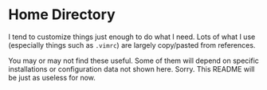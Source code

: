 # Home Directory

I tend to customize things just enough to do what I need. Lots of what I use
(especially things such as `.vimrc`) are largely copy/pasted from references.

You may or may not find these useful. Some of them will depend on specific
installations or configuration data not shown here. Sorry. This README will be
just as useless for now.

